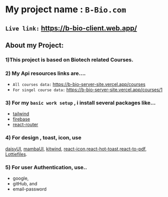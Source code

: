 <br/>
<br/>

# My project name : `B-Bio.com`
## `Live link:` https://b-bio-client.web.app/ <br/>
## About my Project:
### 1)This project is based on Biotech related Courses. <br/>
### 2) My Api resources links are.... <br/>
* `All courses data:` https://b-bio-server-site.vercel.app/courses <br/>
* `For singel course data:` https://b-bio-server-site.vercel.app/courses/1  <br/>
### 3) For my `basic work setup` , i install several packages like...
* [tailwind](https://tailwindcss.com/)<br/>
* [firebase](https://firebase.google.com/)<br/>
* [react-router](https://reactrouter.com/en/main)<br/>
### 4) For design , toast, icon, use <br/>
 [daisyUI](https://daisyui.com/), [mambaUI](https://www.mambaui.com/), [kitwind](https://kitwind.io/), [react-icon](https://react-icons.github.io/react-icons/),[react-hot-toast](https://react-hot-toast.com/),[react-to-pdf](https://www.npmjs.com/package/react-to-pdf), [Lottiefiles](https://lottiefiles.com/). <br/>
### 5) For user Authentication, use.. 
* google, 
* gitHub, and 
* email-password
<br/>
<br/>
